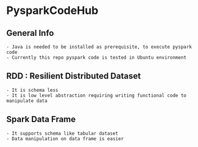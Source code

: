 # PysparkCodeHub

## General Info

    - Java is needed to be installed as prerequisite, to execute pyspark code
    - Currently this repo pyspark code is tested in Ubuntu environment

## RDD : Resilient Distributed Dataset

    - It is schema less
    - It is low level abstraction requiring writing functional code to manipulate data

## Spark Data Frame

    - It supports schema like tabular dataset
    - Data manipulation on data frame is easier
